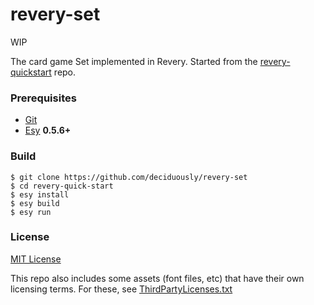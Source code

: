 # revery-set

WIP

The card game Set implemented in Revery. Started from the [revery-quickstart](https://github.com/bryphe/revery-quick-start) repo.

### Prerequisites

- [Git](https://git-scm.com/)
- [Esy](https://esy.sh/) **0.5.6+**

### Build

```
$ git clone https://github.com/deciduously/revery-set
$ cd revery-quick-start
$ esy install
$ esy build
$ esy run
```

### License

[MIT License](LICENSE)

This repo also includes some assets (font files, etc) that have their own licensing terms. For these, see [ThirdPartyLicenses.txt](ThirdPartyLicenses.txt)
